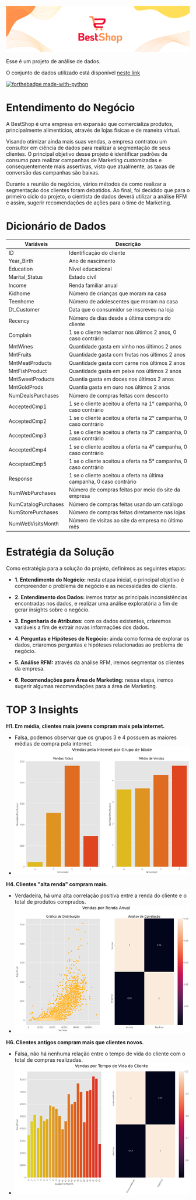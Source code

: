 ![](images/BestShopLogo.png)

Esse é um projeto de análise de dados.

O conjunto de dados utilizado está disponível [neste link](https://www.kaggle.com/datasets/rodsaldanha/arketing-campaign)

[![forthebadge made-with-python](http://ForTheBadge.com/images/badges/made-with-python.svg)](https://www.python.org/)

# Entendimento do Negócio

A BestShop é uma empresa em expansão que comercializa produtos, principalmente alimentícios, através de lojas físicas e de maneira virtual.

Visando otimizar ainda mais suas vendas, a empresa contratou um consultor em ciência de dados para realizar a segmentação de seus clientes. O principal objetivo desse projeto é identificar padrões de consumo para realizar campanhas de Marketing customizadas e consequentemente mais assertivas, visto que atualmente, as taxas de conversão das campanhas são baixas.

Durante a reunião de negócios, vários métodos de como realizar a segmentação dos clientes foram debatidos. Ao final, foi decidido que para o primeiro ciclo do projeto, o cientista de dados deverá utilizar a análise RFM e assim, sugerir recomendações de ações para o time de Marketing.

# Dicionário de Dados

| Variáveis                        | Descrição                                                            |
| -------------------------------- | -------------------------------------------------------------------- |
| ID	                             | Identificação do cliente                                             |
| Year_Birth                       | Ano de nascimento                                                    |
| Education	                       | Nível educacional                                                    |
| Marital_Status	                 | Estado civil                                                         |
| Income                           | Renda familiar anual                                                 |
| Kidhome	                         | Número de crianças que moram na casa                                 |
| Teenhome	                       | Número de adolescentes que moram na casa                             |
| Dt_Customer	                     | Data que o consumidor se inscreveu na loja                           |
| Recency	                         | Número de dias desde a última compra do cliente                      |
| Complain	                       | 1 se o cliente reclamar nos últimos 2 anos, 0 caso contrário         |
| MntWines                         | Quantidade gasta em vinho nos últimos 2 anos                         |
| MntFruits                        | Quantidade gasta com frutas nos últimos 2 anos                       |
| MntMeatProducts                  | Quantidade gasta com carne nos últimos 2 anos                        |
| MntFishProduct	                 | Quantidade gasta em peixe nos últimos 2 anos                         |
| MntSweetProducts                 | Quantia gasta em doces nos últimos 2 anos                            |
| MntGoldProds	                   | Quantia gasta em ouro nos últimos 2 anos                             | 
| NumDealsPurchases	               | Número de compras feitas com desconto                                |
| AcceptedCmp1	                   | 1 se o cliente aceitou a oferta na 1° campanha, 0 caso contrário     |
| AcceptedCmp2	                   | 1 se o cliente aceitou a oferta na 2° campanha, 0 caso contrário     |
| AcceptedCmp3	                   | 1 se o cliente aceitou a oferta na 3° campanha, 0 caso contrário     |
| AcceptedCmp4	                   | 1 se o cliente aceitou a oferta na 4° campanha, 0 caso contrário     |
| AcceptedCmp5	                   | 1 se o cliente aceitou a oferta na 5° campanha, 0 caso contrário     |
| Response	                       | 1 se o cliente aceitou a oferta na última campanha, 0 caso contrário |
| NumWebPurchases	                 | Número de compras feitas por meio do site da empresa                 |
| NumCatalogPurchases	             | Número de compras feitas usando um catálogo                          |
| NumStorePurchases	               | Número de compras feitas diretamente nas lojas                       |
| NumWebVisitsMonth	               | Número de visitas ao site da empresa no último mês                   |     

# Estratégia da Solução

Como estratégia para a solução do projeto, definimos as seguintes etapas:

- **1. Entendimento do Negócio:** nesta etapa inicial, o principal objetivo é compreender o problema de negócio e as necessidades do cliente.

- **2. Entendimento dos Dados:** iremos tratar as principais inconsistências encontradas nos dados, e realizar uma análise exploratória a fim de gerar insights sobre o negócio.

- **3. Engenharia de Atributos:** com os dados existentes, criaremos variáveis a fim de extrair novas informações dos dados.

- **4. Perguntas e Hipóteses de Negócio:** ainda como forma de explorar os dados, criaremos perguntas e hipóteses relacionadas ao problema de negócio.

- **5. Análise RFM:** através da análise RFM, iremos segmentar os clientes da empresa.

- **6. Recomendações para Área de Marketing:** nessa etapa, iremos sugerir algumas recomendações para a área de Marketing.

# TOP 3 Insights

**H1. Em média, clientes mais jovens compram mais pela internet.**
- Falsa, podemos observar que os grupos 3 e 4 possuem as maiores médias de compra pela internet.
- ![](images/H1.png)

**H4. Clientes "alta renda" compram mais.**
- Verdadeira, há uma alta correlação positiva entre a renda do cliente e o total de produtos comprados.
- ![](images/H4.png)

**H6. Clientes antigos compram mais que clientes novos.**
- Falsa, não há nenhuma relação entre o tempo de vida do cliente com o total de compras realizadas.
- ![](images/H6.png)


